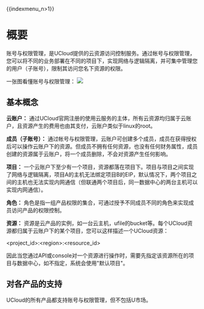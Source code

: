 {{indexmenu_n>1}}

# 概要

账号与权限管理，是UCloud提供的云资源访问控制服务。通过帐号与权限管理，您可以将不同的业务部署在不同的项目下，实现网络与逻辑隔离，并可集中管理您的用户（子账号），限制其访问您名下资源的权限。

一张图看懂账号与权限管理： ![](/management_monitor/uproject/iam_ai.png)

## 基本概念

**云账户：**
通过UCloud官网注册的使用云服务的主体，所有云资源均归属于云账户，且资源产生的费用也由其支付，云账户类似于linux的root。

**成员（子账号）：**
通过帐号与权限管理，云账户可创建多个成员，成员在获得授权后可以操作云账户下的资源。但成员不拥有任何资源，也没有任何财务属性，成员创建的资源属于云账户，将一个成员删除，不会对资源产生任何影响。

**项目：**
一个云账户下至少有一个项目，资源都落在项目下。项目与项目之间实现了网络与逻辑隔离，项目A的主机无法绑定项目B的EIP，默认情况下，两个项目之间的主机也无法实现内网通信（但联通两个项目后，同一数据中心的两台主机可以实现内网通信）。

**角色：** 角色是指一组产品权限的集合，可通过授予不同成员不同的角色来实现成员访问产品的权限控制。

**资源：**
资源是云产品的实例，如一台云主机，ufile的bucket等。每个UCloud资源都归属于云账户下的某个项目，您可以这样描述一个UCloud资源：

<project_id\>:<region\>:<resource_id>

因此当您通过API或console对一个资源进行操作时，需要先指定该资源所在的项目与数据中心，如不指定，系统会使用"默认项目"。

## 对各产品的支持

UCloud的所有产品都支持账号与权限管理，但不包括U市场。
